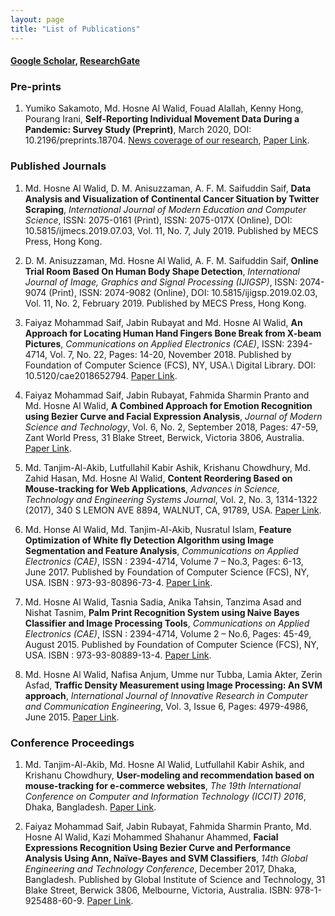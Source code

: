 ```yaml
---
layout: page
title: "List of Publications"
---
```

#### [Google Scholar](https://scholar.google.com/citations?user=94wuIIQAAAAJ&hl=en), [ResearchGate](https://www.researchgate.net/profile/Hosne-Al-Walid-Shaiket)

### Pre-prints
1. Yumiko Sakamoto, Md. Hosne Al Walid, Fouad Alallah, Kenny Hong, Pourang Irani, **Self-Reporting Individual Movement Data During a Pandemic: Survey Study (Preprint)**, March 2020, DOI: 10.2196/preprints.18704. [News coverage of our research](https://news.umanitoba.ca/um-researchers-develop-app-for-use-in-disease-outbreaks/), [Paper Link](https://www.researchgate.net/publication/339917418_Self-Reporting_Individual_Movement_Data_During_a_Pandemic_Survey_Study_Preprint).

### Published Journals

1. Md. Hosne Al Walid, D. M. Anisuzzaman, A. F. M. Saifuddin Saif, **Data Analysis and Visualization of Continental Cancer Situation by Twitter Scraping**, *International Journal of Modern Education and Computer Science*, ISSN: 2075-0161 (Print), ISSN: 2075-017X (Online), DOI: 10.5815/ijmecs.2019.07.03, Vol. 11, No. 7, July 2019. Published by MECS Press, Hong Kong.

2. D. M. Anisuzzaman, Md. Hosne Al Walid, A. F. M. Saifuddin Saif, **Online Trial Room Based On Human Body Shape Detection**, *International Journal of Image, Graphics and Signal Processing (IJIGSP)*, ISSN: 2074-9074 (Print), ISSN: 2074-9082 (Online), DOI: 10.5815/ijigsp.2019.02.03, Vol. 11, No. 2, February 2019. Published by MECS Press, Hong Kong.

3. Faiyaz Mohammad Saif, Jabin Rubayat and Md. Hosne Al Walid, **An Approach for Locating Human Hand Fingers Bone Break from X-beam Pictures**, *Communications on Applied Electronics (CAE)*, ISSN: 2394-4714, Vol. 7, No. 22, Pages: 14-20, November 2018. Published by Foundation of Computer Science (FCS), NY, USA.\\
Digital Library. DOI: 10.5120/cae2018652794. [Paper Link](https://www.caeaccess.org/archives/volume7/number22/832-2018652794).

4. Faiyaz Mohammad Saif, Jabin Rubayat, Fahmida Sharmin Pranto and Md. Hosne Al Walid, **A Combined Approach for Emotion Recognition using Bezier Curve and Facial Expression Analysis**, *Journal of Modern Science and Technology*, Vol. 6, No. 2, September 2018, Pages: 47-59, Zant World Press, 31 Blake Street, Berwick, Victoria 3806, Australia.
[Paper Link](https://zantworldpress.com/product-single/?poId=3586&pageId=3576).

5. Md. Tanjim-Al-Akib, Lutfullahil Kabir Ashik, Krishanu Chowdhury, Md. Zahid Hasan, Md. Hosne Al Walid, **Content Reordering Based on Mouse-tracking for Web Applications**, *Advances in Science, Technology and Engineering Systems Journal*, Vol. 2, No. 3, 1314-1322 (2017), 340 S LEMON AVE 8894, WALNUT, CA, 91789, USA.
[Paper Link](http://astesj.com/v02/i03/p166/).

6. Md. Honse Al Walid, Md. Tanjim-Al-Akib, Nusratul Islam, **Feature Optimization of White fly Detection Algorithm using Image Segmentation and Feature Analysis**, *Communications on Applied Electronics (CAE)*, ISSN : 2394-4714, Volume 7 – No.3, Pages: 6-13, June 2017. Published by Foundation of Computer Science (FCS), NY, USA.
ISBN : 973-93-80896-73-4. [Paper Link](http://www.caeaccess.org/archives/volume7/number3/741-2017652610).

7. Md. Hosne Al Walid, Tasnia Sadia, Anika Tahsin, Tanzima Asad and Nishat Tasnim, **Palm Print Recognition System using Naive Bayes Classifier and Image Processing Tools**, *Communications on Applied Electronics (CAE)*, ISSN : 2394-4714, Volume 2 – No.6, Pages: 45-49, August 2015. Published by Foundation of Computer Science (FCS), NY, USA.
ISBN : 973-93-80889-13-4. [Paper Link](http://www.caeaccess.org/archives/volume2/number6/405-2015651794).

8. Md. Hosne Al Walid, Nafisa Anjum, Umme nur Tubba, Lamia Akter, Zerin Asfad, **Traffic Density Measurement using Image Processing: An SVM approach**, *International Journal of Innovative Research in Computer and Communication Engineering*, Vol. 3, Issue 6, Pages: 4979-4986, June 2015. [Paper Link](https://www.ijircce.com/upload/2015/june/2_Traffic.pdf).

### Conference Proceedings

1. Md. Tanjim-Al-Akib, Md. Hosne Al Walid, Lutfullahil Kabir Ashik, and Krishanu Chowdhury, **User-modeling and recommendation based on mouse-tracking for e-commerce websites**, *The 19th International Conference on Computer and Information Technology (ICCIT) 2016*, Dhaka, Bangladesh.
[Paper Link](http://ieeexplore.ieee.org/document/7860252/).

2. Faiyaz Mohammad Saif, Jabin Rubayat, Fahmida Sharmin Pranto, Md. Hosne Al Walid, Kazi Mohammed Shahanur Ahammed, **Facial Expressions Recognition Using Bezier Curve and Performance Analysis Using Ann, Naïve-Bayes and SVM Classifiers**, *14th Global Engineering and Technology Conference*, December 2017, Dhaka, Bangladesh. Published by Global Institute of Science and Technology, 31 Blake Street, Berwick 3806, Melbourne, Victoria, Australia. ISBN: 978-1-925488-60-9. [Paper Link](https://gistworldconpro.com/uploads/10/21/1514528166_508-faiyaz_saif.pdf).
